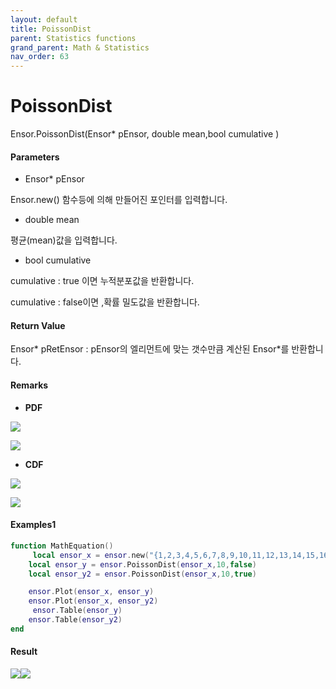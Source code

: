 ```yaml
---
layout: default
title: PoissonDist
parent: Statistics functions
grand_parent: Math & Statistics
nav_order: 63
---
```


# PoissonDist

Ensor.PoissonDist\(Ensor\* pEnsor, double mean,bool cumulative \)

#### Parameters

* Ensor\* pEnsor

Ensor.new\(\) 함수등에 의해 만들어진 포인터를 입력합니다.

* double mean

평균\(mean\)값을 입력합니다.

* bool cumulative 

cumulative  : true 이면 누적분포값을 반환합니다.

cumulative  : false이면 ,확률 밀도값을 반환합니다.

#### Return Value

Ensor\* pRetEnsor : pEnsor의 엘리먼트에 맞는 갯수만큼 계산된 Ensor\*를 반환합니다.

#### Remarks

* **PDF**

![](/StatisticsAPI/PoissonDistFunc.png)

![](/StatisticsAPI/PoissonDistPdfGraph.png)

* **CDF**

![](/StatisticsAPI/PoissonDistCdfFunc.png)

![](/StatisticsAPI/PoissonDistCdfGraph.png)

#### Examples1

```lua
function MathEquation()
     local ensor_x = ensor.new("{1,2,3,4,5,6,7,8,9,10,11,12,13,14,15,16,17,18,19,20}")
    local ensor_y = ensor.PoissonDist(ensor_x,10,false)
    local ensor_y2 = ensor.PoissonDist(ensor_x,10,true)

    ensor.Plot(ensor_x, ensor_y)
    ensor.Plot(ensor_x, ensor_y2)
     ensor.Table(ensor_y)
    ensor.Table(ensor_y2)
end
```

#### Result

![](/StatisticsAPI/PoissonDistResult1.png)![](/StatisticsAPI/PoissonDistResult2.png)



